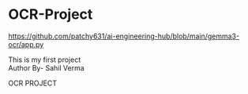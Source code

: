 # OCR-Project
https://github.com/patchy631/ai-engineering-hub/blob/main/gemma3-ocr/app.py

This is my first project
<br>
Author By- Sahil Verma

OCR PROJECT